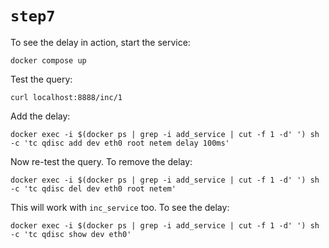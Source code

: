 # `step7`

To see the delay in action, start the service:

```
docker compose up
```

Test the query:

```
curl localhost:8888/inc/1
```

Add the delay:

```
docker exec -i $(docker ps | grep -i add_service | cut -f 1 -d' ') sh -c 'tc qdisc add dev eth0 root netem delay 100ms'
```

Now re-test the query. To remove the delay:

```
docker exec -i $(docker ps | grep -i add_service | cut -f 1 -d' ') sh -c 'tc qdisc del dev eth0 root netem'
```

This will work with `inc_service` too. To see the delay:

```
docker exec -i $(docker ps | grep -i add_service | cut -f 1 -d' ') sh -c 'tc qdisc show dev eth0'
```
